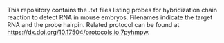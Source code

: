 This repository contains the .txt files listing probes for hybridization chain reaction to detect RNA in mouse embryos. Filenames indicate the target RNA and the probe hairpin. Related protocol can be found at https://dx.doi.org/10.17504/protocols.io.7pyhmpw.
